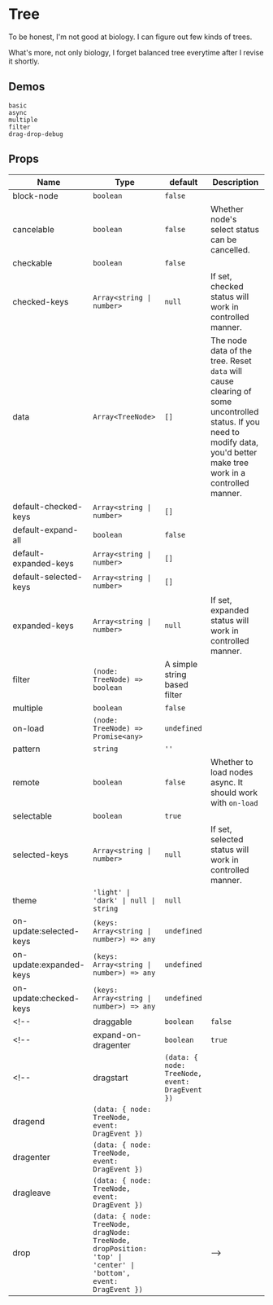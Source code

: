 # Tree
To be honest, I'm not good at biology. I can figure out few kinds of trees.

What's more, not only biology, I forget balanced tree everytime after I revise it shortly.


## Demos
```demo
basic
async
multiple
filter
drag-drop-debug
```

## Props
|Name|Type|default|Description|
|-|-|-|-|
|block-node|`boolean`|`false`||
|cancelable|`boolean`|`false`|Whether node's select status can be cancelled.|
|checkable|`boolean`|`false`||
|checked-keys|`Array<string \| number>`|`null`|If set, checked status will work in controlled manner.|
|data|`Array<TreeNode>`|`[]`|The node data of the tree. Reset `data` will cause clearing of some uncontrolled status. If you need to modify data, you'd better make tree work in a controlled manner.|
|default-checked-keys|`Array<string \| number>`|`[]`||
|default-expand-all|`boolean`|`false`||
|default-expanded-keys|`Array<string \| number>`|`[]`||
|default-selected-keys|`Array<string \| number>`|`[]`||
|expanded-keys|`Array<string \| number>`|`null`|If set, expanded status will work in controlled manner.|
|filter|`(node: TreeNode) => boolean`|A simple string based filter||
|multiple|`boolean`|`false`||
|on-load|`(node: TreeNode) => Promise<any>`|`undefined`||
|pattern|`string`|`''`||
|remote|`boolean`|`false`|Whether to load nodes async. It should work with `on-load`
|selectable|`boolean`|`true`||
|selected-keys|`Array<string \| number>`|`null`|If set, selected status will work in controlled manner.|
|theme|`'light' \| 'dark' \| null \| string`|`null`||
|on-update:selected-keys|`(keys: Array<string \| number>) => any`|`undefined`||
|on-update:expanded-keys|`(keys: Array<string \| number>) => any`|`undefined`||
|on-update:checked-keys|`(keys: Array<string \| number>) => any`|`undefined`||
<!-- |draggable|`boolean`|`false`|| -->
<!-- |expand-on-dragenter|`boolean`|`true`|Whether to expand nodes after dragenter| -->
<!-- |dragstart|`(data: { node: TreeNode, event: DragEvent })`||
|dragend|`(data: { node: TreeNode, event: DragEvent })`||
|dragenter|`(data: { node: TreeNode, event: DragEvent })`||
|dragleave|`(data: { node: TreeNode, event: DragEvent })`||
|drop|`(data: { node: TreeNode, dragNode: TreeNode, dropPosition: 'top' \| 'center' \| 'bottom', event: DragEvent })`|| -->
